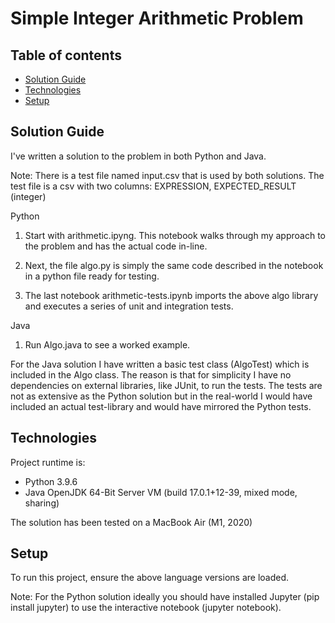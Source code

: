 # Simple Integer Arithmetic Problem

## Table of contents
* [Solution Guide](#solution-guide)
* [Technologies](#technologies)
* [Setup](#setup)

## Solution Guide

I've written a solution to the problem in both Python and Java.

Note: There is a test file named input.csv that is used by both solutions.
The test file is a csv with two columns: EXPRESSION, EXPECTED_RESULT (integer)

Python

1. Start with arithmetic.ipyng. This notebook walks through my approach to the problem and has the actual code in-line.

2. Next, the file algo.py is simply the same code described in the notebook in a python file ready for testing.

3. The last notebook arithmetic-tests.ipynb imports the above algo library and executes a series of unit and integration tests.

Java

1. Run Algo.java to see a worked example.

For the Java solution I have written a basic test class (AlgoTest) which is included in the Algo class. The reason is that for simplicity I have no dependencies on external libraries, like JUnit, to run the tests. The tests are not as extensive as the Python solution but in the real-world I would have included an actual test-library and would have mirrored the Python tests.
	
## Technologies

Project runtime is:
* Python 3.9.6
* Java OpenJDK 64-Bit Server VM (build 17.0.1+12-39, mixed mode, sharing)

The solution has been tested on a MacBook Air (M1, 2020)
	
## Setup
To run this project, ensure the above language versions are loaded.

Note:
For the Python solution ideally you should have installed Jupyter (pip install jupyter) to use the interactive notebook (jupyter notebook). 